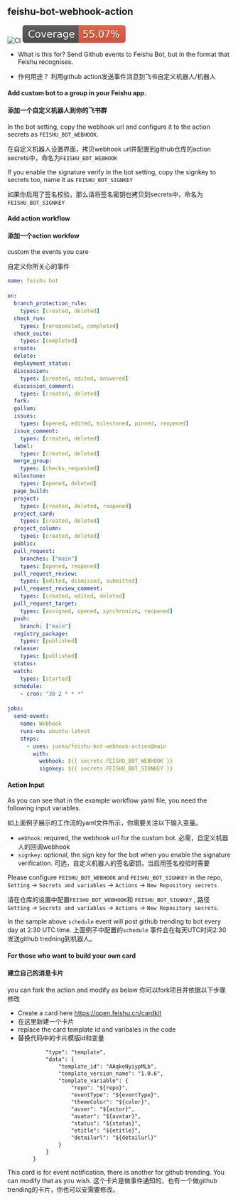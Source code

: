 ## feishu-bot-webhook-action

![CI](https://github.com/junka/feishu-bot-webhook-action/actions/workflows/ci.yml/badge.svg)
[![Coverage](./badges/coverage.svg)](./badges/coverage.svg)

- What is this for?
  Send Github events to Feishu Bot, but in the format that Feishu recognises.

- 作何用途？
  利用github action发送事件消息到飞书自定义机器人/机器人

#### Add custom bot to a group in your Feishu app.

#### 添加一个自定义机器人到你的飞书群

In the bot setting, copy the webhook url and configure it to the action secrets as `FEISHU_BOT_WEBHOOK`.

在自定义机器人设置界面，拷贝webhook url并配置到github仓库的action secrets中，命名为`FEISHU_BOT_WEBHOOK`

If you enable the signature verify in the bot setting, copy the signkey to secrets too, name it as `FEISHU_BOT_SIGNKEY`

如果你启用了签名校验，那么请将签名密钥也拷贝到secrets中，命名为`FEISHU_BOT_SIGNKEY`

#### Add action workflow

#### 添加一个action workfow

custom the events you care

自定义你所关心的事件

```yaml
name: feishu bot

on:
  branch_protection_rule:
    types: [created, deleted]
  check_run:
    types: [rerequested, completed]
  check_suite:
    types: [completed]
  create:
  delete:
  deployment_status:
  discussion:
    types: [created, edited, answered]
  discussion_comment:
    types: [created, deleted]
  fork:
  gollum:
  issues:
    types: [opened, edited, milestoned, pinned, reopened]
  issue_comment:
    types: [created, deleted]
  label:
    types: [created, deleted]
  merge_group:
    types: [checks_requested]
  milestone:
    types: [opened, deleted]
  page_build:
  project:
    types: [created, deleted, reopened]
  project_card:
    types: [created, deleted]
  project_column:
    types: [created, deleted]
  public:
  pull_request:
    branches: ["main"]
    types: [opened, reopened]
  pull_request_review:
    types: [edited, dismissed, submitted]
  pull_request_review_comment:
    types: [created, edited, deleted]
  pull_request_target:
    types: [assigned, opened, synchronize, reopened]
  push:
    branch: ["main"]
  registry_package:
    types: [published]
  release:
    types: [published]
  status:
  watch:
    types: [started]
  schedule:
    - cron: "30 2 * * *"

jobs:
  send-event:
    name: Webhook
    runs-on: ubuntu-latest
    steps:
      - uses: junka/feishu-bot-webhook-action@main
        with:
          webhook: ${{ secrets.FEISHU_BOT_WEBHOOK }}
          signkey: ${{ secrets.FEISHU_BOT_SIGNKEY }}
```

#### Action Input

As you can see that in the example workflow yaml file, you need the following input variables.

如上面例子展示的工作流的yaml文件所示，你需要关注以下输入变量。

- `webhook`: required, the webhook url for the custom bot.
  必需，自定义机器人的回调webhook
- `signkey`: optional, the sign key for the bot when you enable the signature verification.
  可选，自定义机器人的签名密钥，当启用签名校验时需要

Please configure `FEISHU_BOT_WEBHOOK` and `FEISHU_BOT_SIGNKEY` in the repo, `Setting` -> `Secrets and variables` -> `Actions` -> `New Repository secrets`

请在仓库的设置中配置`FEISHU_BOT_WEBHOOK`和 `FEISHU_BOT_SIGNKEY` , 路径`Setting` -> `Secrets and variables` -> `Actions` -> `New Repository secrets`.

In the sample above `schedule` event will post github trending to bot every day at 2:30 UTC time.
上面例子中配置的`schedule` 事件会在每天UTC时间2:30发送github tredning到机器人。

#### For those who want to build your own card

#### 建立自己的消息卡片

you can fork the action and modify as below
你可以fork项目并依据以下步骤修改

- Create a card here https://open.feishu.cn/cardkit
- 在这里新建一个卡片
- replace the card template id and varibales in the code
- 替换代码中的卡片模版id和变量

```"card": {
            "type": "template",
            "data": {
                "template_id": "AAqkeNyiypMLb",
                "template_version_name": "1.0.6",
                "template_variable": {
                    "repo": "${repo}",
                    "eventType": "${eventType}",
                    "themeColor": "${color}",
                    "auser": "${actor}",
                    "avatar": "${avatar}",
                    "status": "${status}",
                    "etitle": "${etitle}",
                    "detailurl": "${detailurl}"
                }
            }
        }
```

This card is for event notification, there is another for github trending. You can modify that as you wish.
这个卡片是做事件通知的，也有一个做github trending的卡片，你也可以安需要修改。
